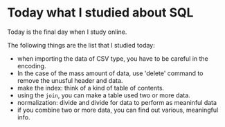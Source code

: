 # Today what I studied about SQL

Today is the final day when I study online.

The following things are the list that I studied today:

- when importing the data of CSV type, you have to be careful in the encoding.
- In the case of the mass amount of data, use 'delete' command to remove the unusful header and data.
- make the index: think of a kind of table of contents.
- using the `join`, you can make a table used two or more data.
- normalization: divide and divide for data to perform as meaninful data
- if you combine two or more data, you can find out various, meaningful info.
